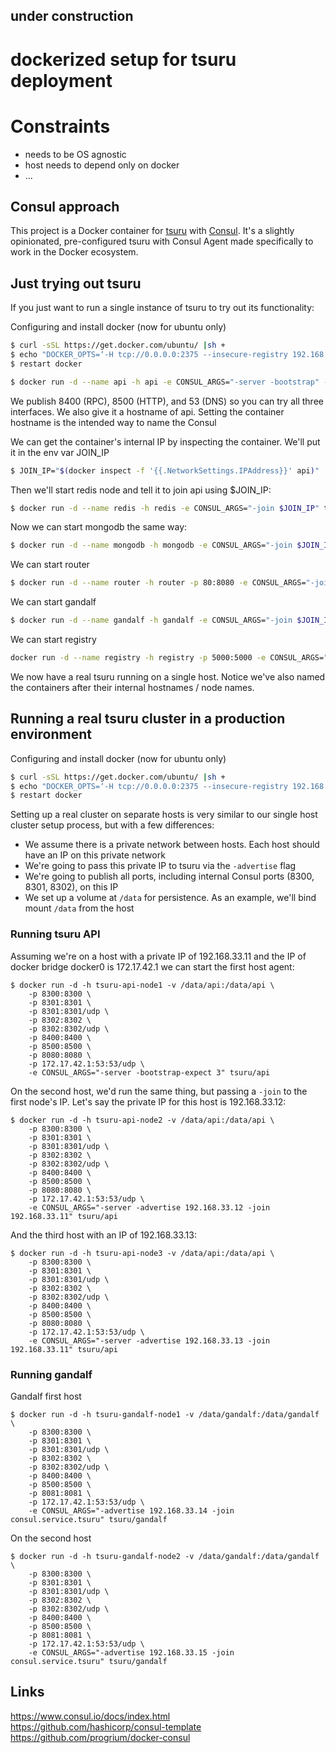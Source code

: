 ## under construction


# dockerized setup for tsuru deployment


# Constraints

   * needs to be OS agnostic
   * host needs to depend only on docker
   * ...


## Consul approach

This project is a Docker container for [tsuru](https://tsuru.io) with [Consul](http://www.consul.io/). It's a slightly opinionated, pre-configured tsuru with Consul Agent made specifically to work in the Docker ecosystem.

## Just trying out tsuru

If you just want to run a single instance of tsuru to try out its functionality:

Configuring and install docker (now for ubuntu only)

```bash
$ curl -sSL https://get.docker.com/ubuntu/ |sh +
$ echo "DOCKER_OPTS=‘-H tcp://0.0.0.0:2375 --insecure-registry 192.168.0.0/16 --dns 172.17.42.1 --dns 8.8.8.8 --dns-search service.tsuru'" >> /etc/default/docker
$ restart docker
```

```bash
$ docker run -d --name api -h api -e CONSUL_ARGS="-server -bootstrap" -e HOST_IP="10.25.43.22" -p 8400:8400 -p 8500:8500 -p 8080:8080 -p 53:53/udp tsuru/api
```

We publish 8400 (RPC), 8500 (HTTP), and 53 (DNS) so you can try all three interfaces. We also give it a hostname of api. Setting the container hostname is the intended way to name the Consul

We can get the container's internal IP by inspecting the container. We'll put it in the env var JOIN_IP

```bash
$ JOIN_IP="$(docker inspect -f '{{.NetworkSettings.IPAddress}}' api)"
```

Then we'll start redis node and tell it to join api using $JOIN_IP:

```bash
$ docker run -d --name redis -h redis -e CONSUL_ARGS="-join $JOIN_IP" tsuru/redis
```

Now we can start mongodb the same way:

```bash
$ docker run -d --name mongodb -h mongodb -e CONSUL_ARGS="-join $JOIN_IP" tsuru/mongodb
```

We can start router

```bash
$ docker run -d --name router -h router -p 80:8080 -e CONSUL_ARGS="-join $JOIN_IP" tsuru/router
```

We can start gandalf

```bash
$ docker run -d --name gandalf -h gandalf -e CONSUL_ARGS="-join $JOIN_IP" tsuru/gandalf
```

We can start registry

```bash
docker run -d --name registry -h registry -p 5000:5000 -e CONSUL_ARGS="-join $JOIN_IP" tsuru/registry
```

We now have a real tsuru running on a single host. Notice we've also named the containers after their internal hostnames / node names.


## Running a real tsuru cluster in a production environment

Configuring and install docker (now for ubuntu only)

```bash
$ curl -sSL https://get.docker.com/ubuntu/ |sh +
$ echo "DOCKER_OPTS=‘-H tcp://0.0.0.0:2375 --insecure-registry 192.168.0.0/16 --dns  192.168.33.11 --dns 192.168.33.12 --dns 192.168.33.13 --dns 8.8.8.8 --dns-search service.tsuru'" >> /etc/default/docker
$ restart docker
```

Setting up a real cluster on separate hosts is very similar to our single host cluster setup process, but with a few differences:

 * We assume there is a private network between hosts. Each host should have an IP on this private network
 * We're going to pass this private IP to tsuru via the `-advertise` flag
 * We're going to publish all ports, including internal Consul ports (8300, 8301, 8302), on this IP
 * We set up a volume at `/data` for persistence. As an example, we'll bind mount `/data` from the host

### Running tsuru API

Assuming we're on a host with a private IP of 192.168.33.11 and the IP of docker bridge docker0 is 172.17.42.1 we can start the first host agent:

    $ docker run -d -h tsuru-api-node1 -v /data/api:/data/api \
        -p 8300:8300 \
        -p 8301:8301 \
        -p 8301:8301/udp \
        -p 8302:8302 \
        -p 8302:8302/udp \
        -p 8400:8400 \
        -p 8500:8500 \
        -p 8080:8080 \
        -p 172.17.42.1:53:53/udp \
        -e CONSUL_ARGS="-server -bootstrap-expect 3" tsuru/api

On the second host, we'd run the same thing, but passing a `-join` to the first node's IP. Let's say the private IP for this host is 192.168.33.12:

    $ docker run -d -h tsuru-api-node2 -v /data/api:/data/api \
        -p 8300:8300 \
        -p 8301:8301 \
        -p 8301:8301/udp \
        -p 8302:8302 \
        -p 8302:8302/udp \
        -p 8400:8400 \
        -p 8500:8500 \
        -p 8080:8080 \
        -p 172.17.42.1:53:53/udp \
        -e CONSUL_ARGS="-server -advertise 192.168.33.12 -join 192.168.33.11" tsuru/api

And the third host with an IP of 192.168.33.13:

    $ docker run -d -h tsuru-api-node3 -v /data/api:/data/api \
        -p 8300:8300 \
        -p 8301:8301 \
        -p 8301:8301/udp \
        -p 8302:8302 \
        -p 8302:8302/udp \
        -p 8400:8400 \
        -p 8500:8500 \
        -p 8080:8080 \
        -p 172.17.42.1:53:53/udp \
        -e CONSUL_ARGS="-server -advertise 192.168.33.13 -join 192.168.33.11" tsuru/api

### Running gandalf

Gandalf first host

    $ docker run -d -h tsuru-gandalf-node1 -v /data/gandalf:/data/gandalf \
        -p 8300:8300 \
        -p 8301:8301 \
        -p 8301:8301/udp \
        -p 8302:8302 \
        -p 8302:8302/udp \
        -p 8400:8400 \
        -p 8500:8500 \
        -p 8081:8081 \
        -p 172.17.42.1:53:53/udp \
        -e CONSUL_ARGS="-advertise 192.168.33.14 -join consul.service.tsuru" tsuru/gandalf

On the second host

    $ docker run -d -h tsuru-gandalf-node2 -v /data/gandalf:/data/gandalf \
        -p 8300:8300 \
        -p 8301:8301 \
        -p 8301:8301/udp \
        -p 8302:8302 \
        -p 8302:8302/udp \
        -p 8400:8400 \
        -p 8500:8500 \
        -p 8081:8081 \
        -p 172.17.42.1:53:53/udp \
        -e CONSUL_ARGS="-advertise 192.168.33.15 -join consul.service.tsuru" tsuru/gandalf

## Links

https://www.consul.io/docs/index.html  
https://github.com/hashicorp/consul-template  
https://github.com/progrium/docker-consul  
